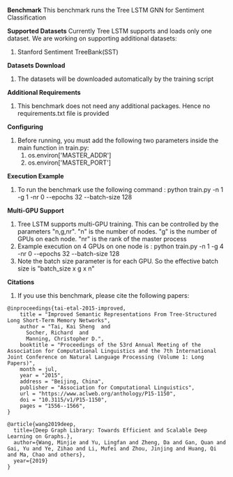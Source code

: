 **Benchmark**
This benchmark runs the Tree LSTM GNN for Sentiment Classification 

**Supported Datasets**
Currently Tree LSTM supports and loads only one dataset. We are working on supporting additional datasets:
1. Stanford Sentiment TreeBank(SST)



**Datasets Download**
1. The datasets will be downloaded automatically by the training script


**Additional Requirements**
1. This benchmark does not need any additional packages. Hence no requirements.txt file is provided


**Configuring**
1. Before running, you must add the following two parameters inside the main function in train.py:
	1. os.environ['MASTER_ADDR']
	2. os.environ['MASTER_PORT']

**Execution Example**
1. To run the benchmark use the following command : python train.py -n 1 -g 1 -nr 0 --epochs 32 --batch-size 128

**Multi-GPU Support**
1. Tree LSTM supports multi-GPU training. This can be controlled by the parameters "n,g,nr". "n" is the number of nodes. "g" is the number of GPUs on each node. "nr" is the rank of the master process
2. Example execution on 4 GPUs on one node is : python train.py -n 1 -g 4 -nr 0 --epochs 32 --batch-size 128
3. Note the batch size parameter is for each GPU. So the effective batch size is "batch_size x g x n"

**Citations**
1. If you use this benchmark, please cite the following papers:

```
@inproceedings{tai-etal-2015-improved,
    title = "Improved Semantic Representations From Tree-Structured Long Short-Term Memory Networks",
    author = "Tai, Kai Sheng  and
      Socher, Richard  and
      Manning, Christopher D.",
    booktitle = "Proceedings of the 53rd Annual Meeting of the Association for Computational Linguistics and the 7th International Joint Conference on Natural Language Processing (Volume 1: Long Papers)",
    month = jul,
    year = "2015",
    address = "Beijing, China",
    publisher = "Association for Computational Linguistics",
    url = "https://www.aclweb.org/anthology/P15-1150",
    doi = "10.3115/v1/P15-1150",
    pages = "1556--1566",
}
```

```
@article{wang2019deep,
  title={Deep Graph Library: Towards Efficient and Scalable Deep Learning on Graphs.},
  author={Wang, Minjie and Yu, Lingfan and Zheng, Da and Gan, Quan and Gai, Yu and Ye, Zihao and Li, Mufei and Zhou, Jinjing and Huang, Qi and Ma, Chao and others},
  year={2019}
}
```
